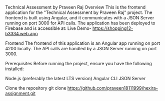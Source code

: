 Technical Assessment by Praveen Raj
Overview
This is the frontend application for the "Technical Assessment by Praveen Raj" project. The frontend is built using Angular, and it communicates with a JSON Server running on port 3000 for API calls. The application has been deployed to Firebase and is accessible at:
Live Demo- https://shopping12-b3334.web.app

Frontend
The frontend of this application is an Angular app running on port 4200 locally. The API calls are handled by a JSON Server running on port 3000.

Prerequisites
Before running the project, ensure you have the following installed:

Node.js (preferably the latest LTS version)
Angular CLI
JSON Server


Clone the repository
git clone https://github.com/praveen18111999/hexira-assignment.git
